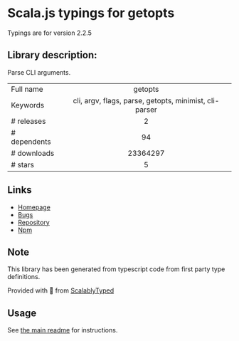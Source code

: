 
# Scala.js typings for getopts

Typings are for version 2.2.5

## Library description:
Parse CLI arguments.

|                    |                 |
| ------------------ | :-------------: |
| Full name          | getopts |
| Keywords           | cli, argv, flags, parse, getopts, minimist, cli-parser |
| # releases         | 2 |
| # dependents       | 94 |
| # downloads        | 23364297 |
| # stars            | 5 |

## Links
- [Homepage](https://github.com/jorgebucaran/getopts#readme)
- [Bugs](https://github.com/jorgebucaran/getopts/issues)
- [Repository](https://github.com/jorgebucaran/getopts)
- [Npm](https://www.npmjs.com/package/getopts)
    


## Note
This library has been generated from typescript code from first party type definitions.

Provided with :purple_heart: from [ScalablyTyped](https://github.com/oyvindberg/ScalablyTyped)

## Usage
See [the main readme](../../readme.md) for instructions.


